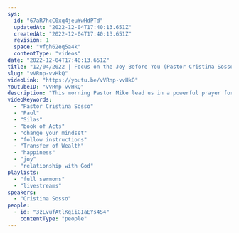 ```yaml
---
sys:
  id: "67aR7hcC0xq4jeuYwHdPTd"
  updatedAt: "2022-12-04T17:40:13.651Z"
  createdAt: "2022-12-04T17:40:13.651Z"
  revision: 1
  space: "vfgh62eq5a4k"
  contentType: "videos"
date: "2022-12-04T17:40:13.651Z"
title: "12/04/2022 | Focus on the Joy Before You (Pastor Cristina Sosso)"
slug: "vVRnp-vvHkQ"
videoLink: "https://youtu.be/vVRnp-vvHkQ"
YoutubeID: "vVRnp-vvHkQ"
description: "This morning Pastor Mike lead us in a powerful prayer for our countries to push into righteousness.\nPastor Cristina focused on Acts of the Apostles, giving example of how they were lead by the teaching of Jesus. Even after being beaten and thrown into jail Paul and Silas chose to pray and sing hymns, ultimately leading to the jailer and his whole family being baptized. (Acts 16:23-33) In this time it is important for us to change our mindsets and follow the instructions we have been given. If we can not stop giving our opinions and we are unwilling to change there will not be able to encounter success. We often get sucked into the belief that following Christ will keep us happy, the truth is Jesus did not give his life for us to be happy. Happiness is a satisfaction of the flesh that is only temporary. Joy is given deep down and brings peace in situations that are uncertain. Ask the Lord what the issues are in your heart that are unpleasing to him. Ask the Holy Spirit to help you fall in love with God all over again and to help you romance him.\n"
videoKeywords:
  - "Pastor Cristina Sosso"
  - "Paul"
  - "Silas"
  - "book of Acts"
  - "change your mindset"
  - "follow instructions"
  - "Transfer of Wealth"
  - "happiness"
  - "joy"
  - "relationship with God"
playlists:
  - "full sermons"
  - "livestreams"
speakers:
  - "Cristina Sosso"
people:
  - id: "3zLvufAtlKgiiGIaEYs4S4"
    contentType: "people"
---
```

